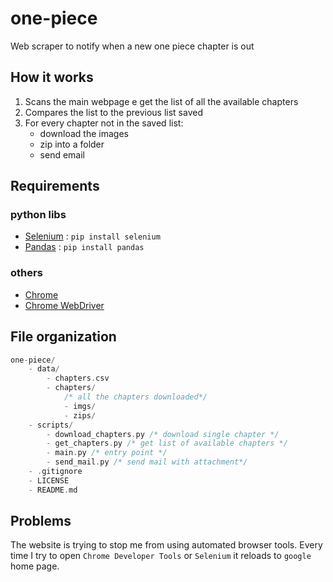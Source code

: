 # one-piece

Web scraper to notify when a new one piece chapter is out

## How it works

1. Scans the main webpage e get the list of all the available chapters
1. Compares the list to the previous list saved
1. For every chapter not in the saved list:
   - download the images
   - zip into a folder
   - send email

## Requirements

### python libs

- [Selenium](https://www.selenium.dev/) : `pip install selenium`
- [Pandas](https://pandas.pydata.org/) : `pip install pandas`

### others

- [Chrome](https://www.google.com/chrome/)
- [Chrome WebDriver](https://chromedriver.chromium.org/downloads)

## File organization

```c
one-piece/
    - data/
        - chapters.csv
        - chapters/
            /* all the chapters downloaded*/
            - imgs/
            - zips/
    - scripts/
        - download_chapters.py /* download single chapter */
        - get_chapters.py /* get list of available chapters */
        - main.py /* entry point */
        - send_mail.py /* send mail with attachment*/
    - .gitignore
    - LICENSE
    - README.md
```

## Problems

The website is trying to stop me from using automated browser tools.
Every time I try to open `Chrome Developer Tools` or `Selenium` it reloads to `google` home page.

